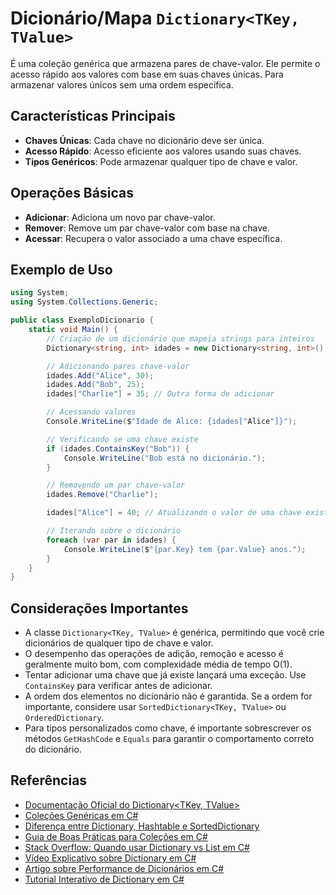 # Dicionário/Mapa `Dictionary<TKey, TValue>`

É uma coleção genérica que armazena pares de chave-valor.
Ele permite o acesso rápido aos valores com base em suas chaves únicas.
Para armazenar valores únicos sem uma ordem específica.

## Características Principais

- **Chaves Únicas**: Cada chave no dicionário deve ser única.
- **Acesso Rápido**: Acesso eficiente aos valores usando suas chaves.
- **Tipos Genéricos**: Pode armazenar qualquer tipo de chave e valor.

## Operações Básicas

- **Adicionar**: Adiciona um novo par chave-valor.
- **Remover**: Remove um par chave-valor com base na chave.
- **Acessar**: Recupera o valor associado a uma chave específica.

## Exemplo de Uso

```csharp
using System;
using System.Collections.Generic;

public class ExemploDicionario {
    static void Main() {
        // Criação de um dicionário que mapeia strings para inteiros
        Dictionary<string, int> idades = new Dictionary<string, int>();

        // Adicionando pares chave-valor
        idades.Add("Alice", 30);
        idades.Add("Bob", 25);
        idades["Charlie"] = 35; // Outra forma de adicionar

        // Acessando valores
        Console.WriteLine($"Idade de Alice: {idades["Alice"]}");

        // Verificando se uma chave existe
        if (idades.ContainsKey("Bob")) {
            Console.WriteLine("Bob está no dicionário.");
        }

        // Removendo um par chave-valor
        idades.Remove("Charlie");

        idades["Alice"] = 40; // Atualizando o valor de uma chave existente

        // Iterando sobre o dicionário
        foreach (var par in idades) {
            Console.WriteLine($"{par.Key} tem {par.Value} anos.");
        }
    }
}
```

## Considerações Importantes

- A classe `Dictionary<TKey, TValue>` é genérica, permitindo que você crie dicionários de qualquer tipo de chave e valor.
- O desempenho das operações de adição, remoção e acesso é geralmente muito bom, com complexidade média de tempo O(1).
- Tentar adicionar uma chave que já existe lançará uma exceção. Use `ContainsKey` para verificar antes de adicionar.
- A ordem dos elementos no dicionário não é garantida. Se a ordem for importante, considere usar `SortedDictionary<TKey, TValue>` ou `OrderedDictionary`.
- Para tipos personalizados como chave, é importante sobrescrever os métodos `GetHashCode` e `Equals` para garantir o comportamento correto do dicionário.

## Referências

- [Documentação Oficial do Dictionary<TKey, TValue>](https://learn.microsoft.com/en-us/dotnet/api/system.collections.generic.dictionary-2)
- [Coleções Genéricas em C#](https://learn.microsoft.com/en-us/dotnet/standard/collections/generic-collections)
- [Diferença entre Dictionary, Hashtable e SortedDictionary](https://learn.microsoft.com/en-us/dotnet/standard/collections/comparing-generic-and-nongeneric-collections)
- [Guia de Boas Práticas para Coleções em C#](https://learn.microsoft.com/en-us/dotnet/standard/collections/best-practices)
- [Stack Overflow: Quando usar Dictionary vs List em C#](https://stackoverflow.com/questions/2447771/when-to-use-dictionary-vs-list-in-c-sharp)
- [Vídeo Explicativo sobre Dictionary em C#](https://www.youtube.com/watch?v=1gkX9b6v4jA)
- [Artigo sobre Performance de Dicionários em C#](https://www.red-gate.com/simple-talk/dotnet/net-development/dictionary-performance-in-c/)
- [Tutorial Interativo de Dictionary em C#](https://dotnetfiddle.net/)
